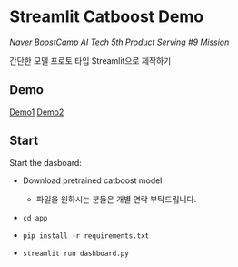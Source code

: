 # Streamlit Catboost Demo

_Naver BoostCamp AI Tech 5th Product Serving #9 Mission_

간단한 모델 프로토 타입 Streamlit으로 제작하기

## Demo

[Demo1](./docs/Catboost.png)
[Demo2](./docs/Cold_start.png)

## Start

Start the dasboard:

- Download pretrained catboost model

  - 파일을 원하시는 분들은 개별 연락 부탁드립니다.

- `cd app`
- `pip install -r requirements.txt`
- `streamlit run dashboard.py`
